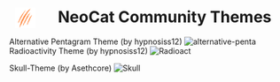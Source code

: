 # <img src="https://raw.githubusercontent.com/m3tozz/NeoCat/refs/heads/gh-pages/images/fevicon.png" hspace="10" width="37"  align="left"/><p><center>NeoCat Community Themes</center>


 Alternative Pentagram Theme (by hypnosiss12)
  ![alternative-penta](https://github.com/user-attachments/assets/72f15c80-36ae-425b-a2d4-0f2dd843918e)
 Radioactivity Theme (by hypnosiss12)
 ![Radioact](https://github.com/user-attachments/assets/7ee13198-59e8-4cae-8c49-03dc51a7bb1f)

 Skull-Theme (by Asethcore)
![Skull](https://github.com/user-attachments/assets/ecd749d8-2431-48b3-88ee-01caceec931d)
